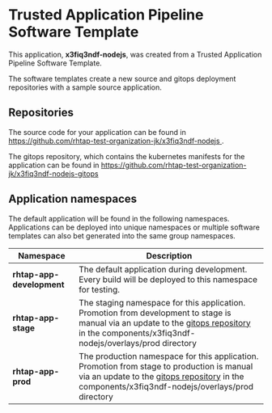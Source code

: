 # Trusted Application Pipeline Software Template

This application, **x3fiq3ndf-nodejs**, was created from a Trusted Application Pipeline Software Template.

The software templates create a new source and gitops deployment repositories with a sample source application. 

## Repositories

The source code for your application can be found in [https://github.com/rhtap-test-organization-jk/x3fiq3ndf-nodejs ](https://github.com/rhtap-test-organization-jk/x3fiq3ndf-nodejs ).
 
The gitops repository, which contains the kubernetes manifests for the application can be found in 
[https://github.com/rhtap-test-organization-jk/x3fiq3ndf-nodejs-gitops ](https://github.com/rhtap-test-organization-jk/x3fiq3ndf-nodejs-gitops ) 

## Application namespaces 

The default application will be found in the following namespaces. Applications can be deployed into unique namespaces or multiple software templates can also bet generated into the same group namespaces.  

|  Namespace   |  Description   |  
| -------- | -------- |   
| **rhtap-app-development** | The default application during development. Every build will be deployed to this namespace for testing. | 
| **rhtap-app-stage** | The staging namespace for this application. Promotion from development to stage is manual via an update to the [gitops repository](https://github.com/rhtap-test-organization-jk/x3fiq3ndf-nodejs-gitops ) in the components/x3fiq3ndf-nodejs/overlays/prod directory |  
| **rhtap-app-prod** | The production namespace for this application. Promotion from stage to production is manual via an update to the [gitops repository](https://github.com/rhtap-test-organization-jk/x3fiq3ndf-nodejs-gitops ) in the components/x3fiq3ndf-nodejs/overlays/prod directory | 